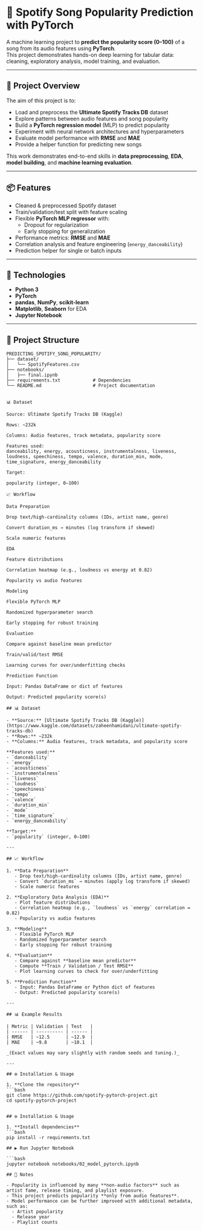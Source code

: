 # 🎵 Spotify Song Popularity Prediction with PyTorch

A machine learning project to **predict the popularity score (0–100)** of a song from its audio features using **PyTorch**.  
This project demonstrates hands-on deep learning for tabular data: cleaning, exploratory analysis, model training, and evaluation.

---

## 🚀 Project Overview

The aim of this project is to:

- Load and preprocess the **Ultimate Spotify Tracks DB** dataset
- Explore patterns between audio features and song popularity
- Build a **PyTorch regression model** (MLP) to predict popularity
- Experiment with neural network architectures and hyperparameters
- Evaluate model performance with **RMSE** and **MAE**
- Provide a helper function for predicting new songs

This work demonstrates end-to-end skills in **data preprocessing**, **EDA**, **model building**, and **machine learning evaluation**.

---

## 📦 Features

- Cleaned & preprocessed Spotify dataset
- Train/validation/test split with feature scaling
- Flexible **PyTorch MLP regressor** with:
  - Dropout for regularization
  - Early stopping for generalization
- Performance metrics: **RMSE** and **MAE**
- Correlation analysis and feature engineering (`energy_danceability`)
- Prediction helper for single or batch inputs

---

## 🧠 Technologies

- **Python 3**
- **PyTorch**
- **pandas**, **NumPy**, **scikit-learn**
- **Matplotlib**, **Seaborn** for EDA
- **Jupyter Notebook**

---

## 📂 Project Structure

````plaintext
PREDICTING_SPOTIFY_SONG_POPULARITY/
├── dataset/
│   └── SpotifyFeatures.csv
├── notebooks/
│   ├── final.ipynb
├── requirements.txt            # Dependencies
└── README.md                   # Project documentation


📊 Dataset

Source: Ultimate Spotify Tracks DB (Kaggle)

Rows: ~232k

Columns: Audio features, track metadata, popularity score

Features used:
danceability, energy, acousticness, instrumentalness, liveness,
loudness, speechiness, tempo, valence, duration_min, mode, time_signature, energy_danceability

Target:

popularity (integer, 0–100)

📈 Workflow

Data Preparation

Drop text/high-cardinality columns (IDs, artist name, genre)

Convert duration_ms → minutes (log transform if skewed)

Scale numeric features

EDA

Feature distributions

Correlation heatmap (e.g., loudness vs energy at 0.82)

Popularity vs audio features

Modeling

Flexible PyTorch MLP

Randomized hyperparameter search

Early stopping for robust training

Evaluation

Compare against baseline mean predictor

Train/valid/test RMSE

Learning curves for over/underfitting checks

Prediction Function

Input: Pandas DataFrame or dict of features

Output: Predicted popularity score(s)

## 📊 Dataset

- **Source:** [Ultimate Spotify Tracks DB (Kaggle)](https://www.kaggle.com/datasets/zaheenhamidani/ultimate-spotify-tracks-db)
- **Rows:** ~232k
- **Columns:** Audio features, track metadata, and popularity score

**Features used:**
- `danceability`
- `energy`
- `acousticness`
- `instrumentalness`
- `liveness`
- `loudness`
- `speechiness`
- `tempo`
- `valence`
- `duration_min`
- `mode`
- `time_signature`
- `energy_danceability`

**Target:**
- `popularity` (integer, 0–100)

---

## 📈 Workflow

1. **Data Preparation**
   - Drop text/high-cardinality columns (IDs, artist name, genre)
   - Convert `duration_ms` → minutes (apply log transform if skewed)
   - Scale numeric features

2. **Exploratory Data Analysis (EDA)**
   - Plot feature distributions
   - Correlation heatmap (e.g., `loudness` vs `energy` correlation = 0.82)
   - Popularity vs audio features

3. **Modeling**
   - Flexible PyTorch MLP
   - Randomized hyperparameter search
   - Early stopping for robust training

4. **Evaluation**
   - Compare against **baseline mean predictor**
   - Compute **Train / Validation / Test RMSE**
   - Plot learning curves to check for over/underfitting

5. **Prediction Function**
   - Input: Pandas DataFrame or Python dict of features
   - Output: Predicted popularity score(s)

---

## 📊 Example Results

| Metric | Validation | Test   |
| ------ | ---------- | ------ |
| RMSE   | ~12.5      | ~12.9  |
| MAE    | ~9.8       | ~10.1  |

_(Exact values may vary slightly with random seeds and tuning.)_

---

## ⚙️ Installation & Usage

1. **Clone the repository**
```bash
git clone https://github.com/spotify-pytorch-project.git
cd spotify-pytorch-project


## ⚙️ Installation & Usage

1. **Install dependencies**
```bash
pip install -r requirements.txt

## ▶️ Run Jupyter Notebook

```bash
jupyter notebook notebooks/02_model_pytorch.ipynb

## 📝 Notes

- Popularity is influenced by many **non-audio factors** such as artist fame, release timing, and playlist exposure.
- This project predicts popularity **only from audio features**.
- Model performance can be further improved with additional metadata, such as:
  - Artist popularity
  - Release year
  - Playlist counts

````
